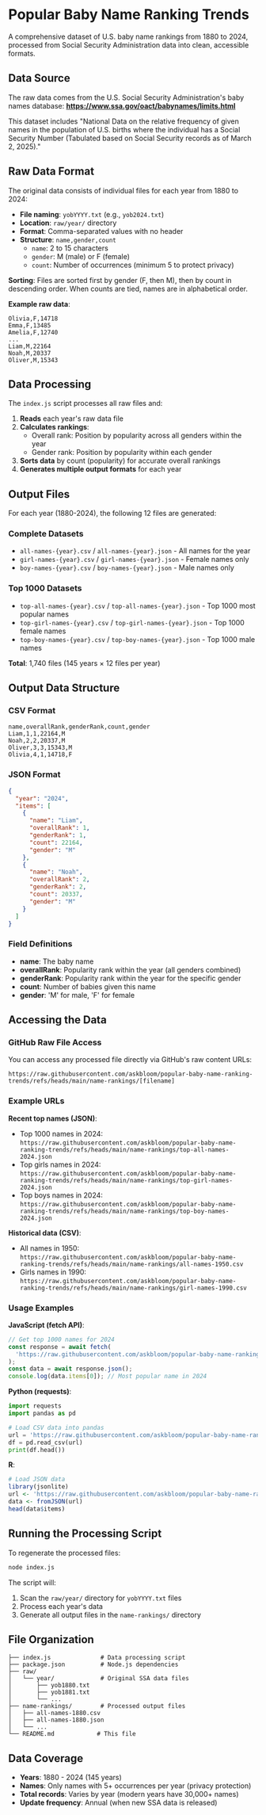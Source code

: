 # Popular Baby Name Ranking Trends

A comprehensive dataset of U.S. baby name rankings from 1880 to 2024, processed from Social Security Administration data into clean, accessible formats.

## Data Source

The raw data comes from the U.S. Social Security Administration's baby names database:
**https://www.ssa.gov/oact/babynames/limits.html**

This dataset includes "National Data on the relative frequency of given names in the population of U.S. births where the individual has a Social Security Number (Tabulated based on Social Security records as of March 2, 2025)."

## Raw Data Format

The original data consists of individual files for each year from 1880 to 2024:

- **File naming**: `yobYYYY.txt` (e.g., `yob2024.txt`)
- **Location**: `raw/year/` directory
- **Format**: Comma-separated values with no header
- **Structure**: `name,gender,count`
  - `name`: 2 to 15 characters
  - `gender`: M (male) or F (female)
  - `count`: Number of occurrences (minimum 5 to protect privacy)

**Sorting**: Files are sorted first by gender (F, then M), then by count in descending order. When counts are tied, names are in alphabetical order.

**Example raw data**:

```
Olivia,F,14718
Emma,F,13485
Amelia,F,12740
...
Liam,M,22164
Noah,M,20337
Oliver,M,15343
```

## Data Processing

The `index.js` script processes all raw files and:

1. **Reads** each year's raw data file
2. **Calculates rankings**:
   - Overall rank: Position by popularity across all genders within the year
   - Gender rank: Position by popularity within each gender
3. **Sorts data** by count (popularity) for accurate overall rankings
4. **Generates multiple output formats** for each year

## Output Files

For each year (1880-2024), the following 12 files are generated:

### Complete Datasets

- `all-names-{year}.csv` / `all-names-{year}.json` - All names for the year
- `girl-names-{year}.csv` / `girl-names-{year}.json` - Female names only
- `boy-names-{year}.csv` / `boy-names-{year}.json` - Male names only

### Top 1000 Datasets

- `top-all-names-{year}.csv` / `top-all-names-{year}.json` - Top 1000 most popular names
- `top-girl-names-{year}.csv` / `top-girl-names-{year}.json` - Top 1000 female names
- `top-boy-names-{year}.csv` / `top-boy-names-{year}.json` - Top 1000 male names

**Total**: 1,740 files (145 years × 12 files per year)

## Output Data Structure

### CSV Format

```csv
name,overallRank,genderRank,count,gender
Liam,1,1,22164,M
Noah,2,2,20337,M
Oliver,3,3,15343,M
Olivia,4,1,14718,F
```

### JSON Format

```json
{
  "year": "2024",
  "items": [
    {
      "name": "Liam",
      "overallRank": 1,
      "genderRank": 1,
      "count": 22164,
      "gender": "M"
    },
    {
      "name": "Noah",
      "overallRank": 2,
      "genderRank": 2,
      "count": 20337,
      "gender": "M"
    }
  ]
}
```

### Field Definitions

- **name**: The baby name
- **overallRank**: Popularity rank within the year (all genders combined)
- **genderRank**: Popularity rank within the year for the specific gender
- **count**: Number of babies given this name
- **gender**: 'M' for male, 'F' for female

## Accessing the Data

### GitHub Raw File Access

You can access any processed file directly via GitHub's raw content URLs:

```
https://raw.githubusercontent.com/askbloom/popular-baby-name-ranking-trends/refs/heads/main/name-rankings/[filename]
```

### Example URLs

**Recent top names (JSON)**:

- Top 1000 names in 2024: `https://raw.githubusercontent.com/askbloom/popular-baby-name-ranking-trends/refs/heads/main/name-rankings/top-all-names-2024.json`
- Top girls names in 2024: `https://raw.githubusercontent.com/askbloom/popular-baby-name-ranking-trends/refs/heads/main/name-rankings/top-girl-names-2024.json`
- Top boys names in 2024: `https://raw.githubusercontent.com/askbloom/popular-baby-name-ranking-trends/refs/heads/main/name-rankings/top-boy-names-2024.json`

**Historical data (CSV)**:

- All names in 1950: `https://raw.githubusercontent.com/askbloom/popular-baby-name-ranking-trends/refs/heads/main/name-rankings/all-names-1950.csv`
- Girls names in 1990: `https://raw.githubusercontent.com/askbloom/popular-baby-name-ranking-trends/refs/heads/main/name-rankings/girl-names-1990.csv`

### Usage Examples

**JavaScript (fetch API)**:

```javascript
// Get top 1000 names for 2024
const response = await fetch(
  'https://raw.githubusercontent.com/askbloom/popular-baby-name-ranking-trends/refs/heads/main/name-rankings/top-all-names-2024.json'
);
const data = await response.json();
console.log(data.items[0]); // Most popular name in 2024
```

**Python (requests)**:

```python
import requests
import pandas as pd

# Load CSV data into pandas
url = 'https://raw.githubusercontent.com/askbloom/popular-baby-name-ranking-trends/refs/heads/main/name-rankings/top-all-names-2024.csv'
df = pd.read_csv(url)
print(df.head())
```

**R**:

```r
# Load JSON data
library(jsonlite)
url <- 'https://raw.githubusercontent.com/askbloom/popular-baby-name-ranking-trends/refs/heads/main/name-rankings/top-all-names-2024.json'
data <- fromJSON(url)
head(data$items)
```

## Running the Processing Script

To regenerate the processed files:

```bash
node index.js
```

The script will:

1. Scan the `raw/year/` directory for `yobYYYY.txt` files
2. Process each year's data
3. Generate all output files in the `name-rankings/` directory

## File Organization

```
├── index.js              # Data processing script
├── package.json          # Node.js dependencies
├── raw/
│   └── year/             # Original SSA data files
│       ├── yob1880.txt
│       ├── yob1881.txt
│       └── ...
├── name-rankings/        # Processed output files
│   ├── all-names-1880.csv
│   ├── all-names-1880.json
│   └── ...
└── README.md            # This file
```

## Data Coverage

- **Years**: 1880 - 2024 (145 years)
- **Names**: Only names with 5+ occurrences per year (privacy protection)
- **Total records**: Varies by year (modern years have 30,000+ names)
- **Update frequency**: Annual (when new SSA data is released)
